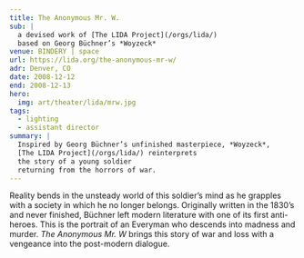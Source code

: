 ```yaml
---
title: The Anonymous Mr. W.
sub: |
  a devised work of [The LIDA Project](/orgs/lida/)
  based on Georg Büchner’s *Woyzeck*
venue: BINDERY | space
url: https://lida.org/the-anonymous-mr-w/
adr: Denver, CO
date: 2008-12-12
end: 2008-12-13
hero:
  img: art/theater/lida/mrw.jpg
tags:
  - lighting
  - assistant director
summary: |
  Inspired by Georg Büchner’s unfinished masterpiece, *Woyzeck*,
  [The LIDA Project](/orgs/lida/) reinterprets
  the story of a young soldier
  returning from the horrors of war.
---
```


Reality bends in the unsteady world of this soldier’s mind
as he grapples with a society in which he no longer belongs.
Originally written in the 1830’s and never finished,
Büchner left modern literature with one of its first anti-heroes.
This is the portrait of an Everyman
who descends into madness and murder.
*The Anonymous Mr. W* brings this story of war and loss
with a vengeance into the post-modern dialogue.
